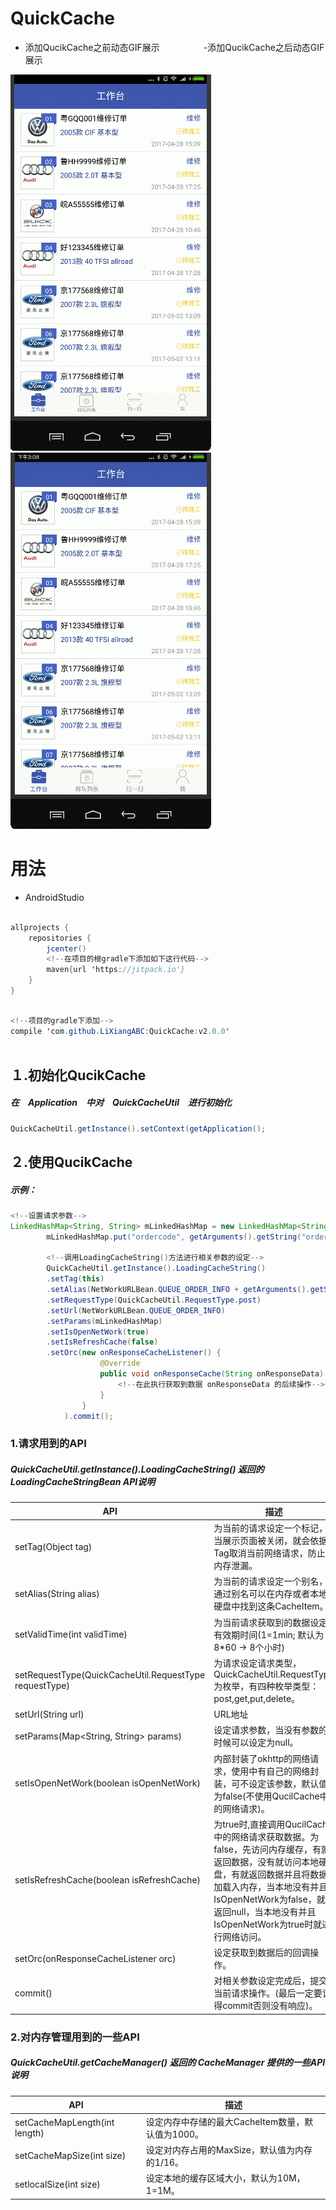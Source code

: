# QuickCache
- 添加QucikCache之前动态GIF展示　　　　　-添加QucikCache之后动态GIF展示


![缓存前](https://github.com/LiXiangABC/QuickCache/blob/master/SimpleGIF/before.gif)![缓存后](https://github.com/LiXiangABC/QuickCache/blob/master/SimpleGIF/after.gif)



# 用法
- AndroidStudio
```java  
  
allprojects {
    repositories {
        jcenter()
        <!--在项目的根gradle下添加如下这行代码-->
        maven{url 'https://jitpack.io'}
    }
}
  
```
```java  
<!--项目的gradle下添加-->
compile 'com.github.LiXiangABC:QuickCache:v2.0.0'
  
```

## １.初始化QucikCache

  ##### 在　**Application**　中对　**QuickCacheUtil**　进行初始化
```java
QuickCacheUtil.getInstance().setContext(getApplication();
```

## ２.使用QucikCache
##### 示例：


```java
<!--设置请求参数-->
LinkedHashMap<String, String> mLinkedHashMap = new LinkedHashMap<String, String>();
        mLinkedHashMap.put("ordercode", getArguments().getString("ordercode"));
        
        <!--调用LoadingCacheString()方法进行相关参数的设定-->
        QuickCacheUtil.getInstance().LoadingCacheString()
        .setTag(this)
        .setAlias(NetWorkURLBean.QUEUE_ORDER_INFO + getArguments().getString("ordercode"))
        .setRequestType(QuickCacheUtil.RequestType.post)
        .setUrl(NetWorkURLBean.QUEUE_ORDER_INFO)
        .setParams(mLinkedHashMap)
        .setIsOpenNetWork(true)
        .setIsRefreshCache(false)
        .setOrc(new onResponseCacheListener() {
                    @Override
                    public void onResponseCache(String onResponseData) {
                        <!--在此执行获取到数据 onResponseData 的后续操作-->
                    }
                }
            ).commit();
```
### 1.请求用到的API
##### **QuickCacheUtil.getInstance().LoadingCacheString()** 返回的 **LoadingCacheStringBean** API说明



API | 描述
---|---
setTag(Object tag) | 为当前的请求设定一个标记，当展示页面被关闭，就会依据Tag取消当前网络请求，防止内存泄漏。
setAlias(String alias) | 为当前的请求设定一个别名，通过别名可以在内存或者本地硬盘中找到这条CacheItem。
setValidTime(int validTime)|为当前请求获取到的数据设定有效期时间(1=1min;  默认为8*60 -> 8个小时)
setRequestType(QuickCacheUtil.RequestType requestType)|为请求设定请求类型，QuickCacheUtil.RequestType为枚举，有四种枚举类型：post,get,put,delete。
setUrl(String url)| URL地址
setParams(Map<String, String> params)|设定请求参数，当没有参数的时候可以设定为null。
setIsOpenNetWork(boolean isOpenNetWork)|内部封装了okhttp的网络请求，使用中有自己的网络封装，可不设定该参数，默认值为false(不使用QucilCache中的网络请求)。
setIsRefreshCache(boolean isRefreshCache)|为true时,直接调用QucilCache中的网络请求获取数据。为false，先访问内存缓存，有就返回数据，没有就访问本地硬盘，有就返回数据并且将数据加载入内存，当本地没有并且IsOpenNetWork为false，就返回null，当本地没有并且IsOpenNetWork为true时就进行网络访问。
setOrc(onResponseCacheListener orc)|设定获取到数据后的回调操作。 
commit()| 对相关参数设定完成后，提交当前请求操作。(最后一定要记得commit否则没有响应)。

### 2.对内存管理用到的一些API
##### **QuickCacheUtil.getCacheManager()** 返回的 **CacheManager** 提供的一些API说明


API | 描述
---|---
setCacheMapLength(int length) | 设定内存中存储的最大CacheItem数量，默认值为1000。
setCacheMapSize(int size) | 设定对内存占用的MaxSize，默认值为内存的1/16。
setlocalSize(int size)|设定本地的缓存区域大小，默认为10M，1=1M。
